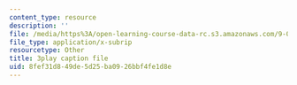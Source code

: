 ```yaml
---
content_type: resource
description: ''
file: /media/https%3A/open-learning-course-data-rc.s3.amazonaws.com/9-00sc-introduction-to-psychology-fall-2011/8fef31d849de5d25ba0926bbf4fe1d8e_z9XQpjNgeBI.vtt
file_type: application/x-subrip
resourcetype: Other
title: 3play caption file
uid: 8fef31d8-49de-5d25-ba09-26bbf4fe1d8e
---
```

